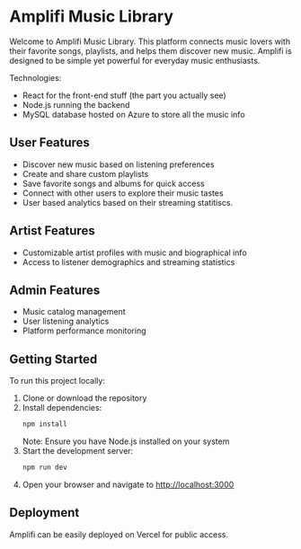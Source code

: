 # Amplifi Music Library

Welcome to Amplifi Music Library. This platform connects music lovers with their favorite songs, playlists, and helps them discover new music. Amplifi is designed to be simple yet powerful for everyday music enthusiasts.

Technologies:
* React for the front-end stuff (the part you actually see)
* Node.js running the backend
* MySQL database hosted on Azure to store all the music info

## User Features

* Discover new music based on listening preferences
* Create and share custom playlists
* Save favorite songs and albums for quick access
* Connect with other users to explore their music tastes
* User based analytics based on their streaming statitiscs.

## Artist Features

* Customizable artist profiles with music and biographical info
* Access to listener demographics and streaming statistics

## Admin Features

* Music catalog management
* User listening analytics
* Platform performance monitoring

## Getting Started

To run this project locally:

1. Clone or download the repository
2. Install dependencies:
   ```bash
   npm install
   ```
   Note: Ensure you have Node.js installed on your system
3. Start the development server:
   ```bash
   npm run dev
   ```
4. Open your browser and navigate to [http://localhost:3000](http://localhost:3000)

## Deployment

Amplifi can be easily deployed on Vercel for public access.